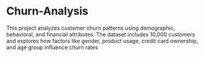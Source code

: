 # Churn-Analysis
This project analyzes customer churn patterns using demographic, behavioral, and financial attributes. The dataset includes 10,000 customers and explores how factors like gender, product usage, credit card ownership, and age group influence churn rates
